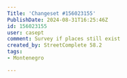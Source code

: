 ```yaml
---
Title: 'Changeset #156023155'
PublishDate: 2024-08-31T16:25:46Z
id: 156023155
user: casept
comment: Survey if places still exist
created_by: StreetComplete 58.2
tags:
- Montenegro

---
```

